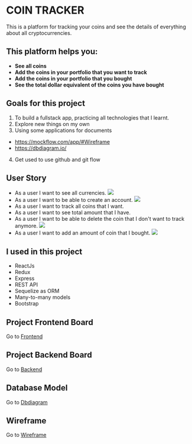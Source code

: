 # COIN TRACKER

This is a platform for tracking your coins and see the details of everything about all cryptocurrencies.

## This platform helps you:

- **See all coins**
- **Add the coins in your portfolio that you want to track**
- **Add the coins in your portfolio that you bought**
- **See the total dollar equivalent of the coins you have bought**

## Goals for this project

1. To build a fullstack app, practicing all technologies that I learnt.
2. Explore new things on my own
3. Using some applications for documents

- https://mockflow.com/app/#Wireframe
- https://dbdiagram.io/

4. Get used to use github and git flow

## User Story

- As a user I want to see all currencies.
  <img src ="https://res.cloudinary.com/dyak9tgct/image/upload/v1618524630/Screenshot_from_2021-04-16_00-09-48_srclpu.png" /><br/>
- As a user I want to be able to create an account.
  <img src = "https://res.cloudinary.com/dyak9tgct/image/upload/v1618525101/Screenshot_from_2021-04-16_00-17-48_nu2ecf.png"/><br/>
- As a user I want to track all coins that I want.
- As a user I want to see total amount that I have.
- As a user I want to be able to delete the coin that I don't want to track anymore.
  <img src ="https://res.cloudinary.com/dyak9tgct/image/upload/v1618524808/Screenshot_from_2021-04-16_00-12-55_ntxf3z.png" /><br/>
- As a user I want to add an amount of coin that I bought.
  <img src ="https://res.cloudinary.com/dyak9tgct/image/upload/v1618524751/Screenshot_from_2021-04-16_00-11-55_swvqpi.png"/><br/>

## I used in this project

- ReactJs
- Redux
- Express
- REST API
- Sequelize as ORM
- Many-to-many models
- Bootstrap

## Project Frontend Board

Go to [Frontend](https://github.com/gozdegozde/coinTrackerFrontend)

## Project Backend Board

Go to [Backend](https://github.com/gozdegozde/coinTrackerBackend/)

## Database Model

Go to [Dbdiagram](https://dbdiagram.io/d/606b1466ecb54e10c33ebb34)

## Wireframe

Go to [Wireframe](https://wireframepro.mockflow.com/view/M0068e0c20b41393d50806de1cc1952121617354841557#/page/c66616cae69d4525bc318daa632fd2a2)
